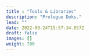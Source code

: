 ```yaml
---
title : "Tools & Libraries"
description: "Prologue Doks."
lead: ""
date: 2022-09-24T15:57:34.857Z
draft: false
images: []
weight: 700
---
```

